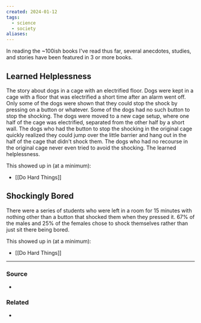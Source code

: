 ```yaml
---
created: 2024-01-12
tags:
  - science
  - society
aliases:
---
```

In reading the ~100ish books I've read thus far, several anecdotes, studies, and stories have been featured in 3 or more books.

## Learned Helplessness
The story about dogs in a cage with an electrified floor. Dogs were kept in a cage with a floor that was electrified a short time after an alarm went off. Only some of the dogs were shown that they could stop the shock by pressing on a button or whatever. Some of the dogs had no such button to stop the shocking.
The dogs were moved to a new cage setup, where one half of the cage was electrified, separated from the other half by a short wall. The dogs who had the button to stop the shocking in the original cage quickly realized they could jump over the little barrier and hang out in the half of the cage that didn't shock them. The dogs who had no recourse in the original cage never even tried to avoid the shocking. The learned helplessness.

This showed up in (at a minimum):
- [[Do Hard Things]]

## Shockingly Bored
There were a series of students who were left in a room for 15 minutes with nothing other than a button that shocked them when they pressed it. 67% of the males and 25% of the females chose to shock themselves rather than just sit there being bored.

This showed up in (at a minimum): 
- [[Do Hard Things]]

---
### Source
- 

### Related
- 